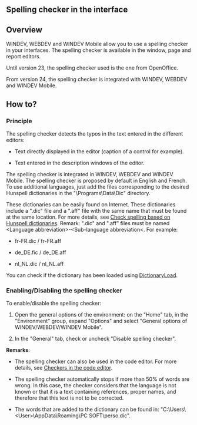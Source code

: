 


## Spelling checker in the interface
			



<a name="NOTE1"></a>
<a name="NOTE1_1"></a>


## Overview
<a name="overview_ELTTEXTE000127"></a>
WINDEV, WEBDEV and WINDEV Mobile allow you to use a spelling checker in your interfaces. The spelling checker is available in the window, page and report editors.

Until version 23, the spelling checker used is the one from OpenOffice. 

From version 24, the spelling checker is integrated with WINDEV, WEBDEV and WINDEV Mobile. 

<a name="NOTE2"></a>
<a name="NOTE2_1"></a>


## How to?
<a name="how_ELTTEXTE000151"></a>


### Principle
<a name="principle_ELTPARAGRAPHE000022"></a>

The spelling checker detects the typos in the text entered in the different editors:

- Text directly displayed in the editor (caption of a control for example).

- Text entered in the description windows of the editor.




The spelling checker is integrated in WINDEV, WEBDEV and WINDEV Mobile. The spelling checker is proposed by default in English and French. To use additional languages, just add the files corresponding to the desired Hunspell dictionaries in the "\\Programs\\Data\\Dic" directory. 

These dictionaries can be easily found on Internet. These dictionaries include a ".dic" file and a ".aff" file with the same name that must be found at the same location. For more details, see [Check spelling based on Hunspell dictionaries](../WDChamp/1410087030.md). 
Remark: ".dic" and ".aff" files must be named &lt;Language abbreviation&gt;-&lt;Sub-language abbreviation&lt;. For example: 

- fr-FR.dic / fr-FR.aff

- de_DE.fic / de_DE.aff

- nl_NL.dic / nl_NL.aff


You can check if the dictionary has been loaded using [DictionaryLoad](../WDLang1/1000022958.md). 
<a name="NOTE2_2"></a>


### Enabling/Disabling the spelling checker
<a name="enablingdisabling_the_spelling_checker_ELTPARAGRAPHE000050"></a>

To enable/disable the spelling checker:

1. Open the general options of the environment: on the "Home" tab, in the "Environment" group, expand "Options" and select "General options of WINDEV/WEBDEV/WINDEV Mobile".

2. In the "General" tab, check or uncheck "Disable spelling checker".




**Remarks**: 

- The spelling checker can also be used in the code editor. For more details, see [Checkers in the code editor](../Editeurs/9000073.md).

- The spelling checker automatically stops if more than 50% of words are wrong. In this case, the checker considers that the language is not known or that it is a text containing references, proper names, and therefore that this text is not to be corrected. 

- The words that are added to the dictionary can be found in: "C:\\Users\\&lt;User&gt;\\AppData\\Roaming\\PC SOFT\\perso.dic".





